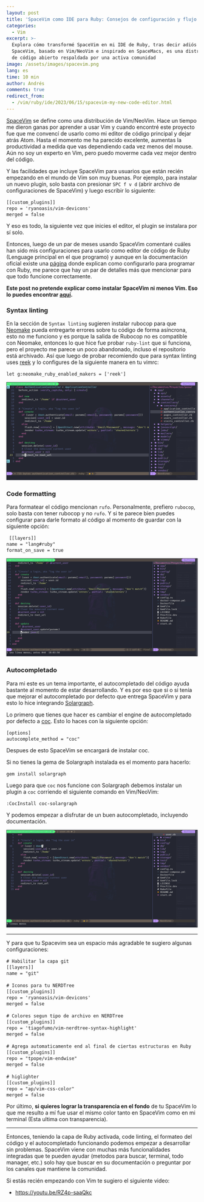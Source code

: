 ```yaml
---
layout: post
title: 'SpaceVim como IDE para Ruby: Consejos de configuración y flujo de trabajo'
categories:
  - Vim
excerpt: >-
  Explora cómo transformé SpaceVim en mi IDE de Ruby, tras decir adiós a Atom.
  SpaceVim, basado en Vim/NeoVim e inspirado en SpaceMacs, es una distribución
  de código abierto respaldada por una activa comunidad
image: /assets/images/spacevim.png
lang: es
time: 10 min
author: Andrés
comments: true
redirect_from:
  - /vim/ruby/ide/2023/06/15/spacevim-my-new-code-editor.html
---
```

[SpaceVim](https://spacevim.org/) se define como una distribución de Vim/NeoVim. Hace un tiempo me dieron ganas por aprender a usar Vim y cuando
encontré este proyecto fue que me convencí de usarlo como mi editor de código principal y dejar atrás Atom. Hasta el momento me ha parecido excelente,
aumentas la productividad a medida que vas dependiendo cada vez menos del mouse. Aún no soy un experto en Vim, pero puedo moverme cada vez mejor dentro
del código.

Y las facilidades que incluye SpaceVim para usuarios que están recién empezando en el mundo de Vim son muy buenas. Por ejemplo, para instalar un nuevo plugin, solo basta
con presionar `SPC f v d` (abrir archivo de configuraciones de SpaceVim) y luego escribir lo siguiente:

```
[[custom_plugins]]
repo = 'ryanoasis/vim-devicons'
merged = false
```

Y eso es todo, la siguiente vez que inicies el editor, el plugin se instalara por sí solo.

Entonces, luego de un par de meses usando SpaceVim comentaré cuáles han sido mis configuraciones para usarlo como editor de código de Ruby (Lenguage principal en el que programo)
y aunque en la documentación oficial existe una [página](https://spacevim.org/use-vim-as-a-ruby-ide/) donde explican como configurarlo para programar con Ruby,
me parece que hay un par de detalles más que mencionar para que todo funcione correctamente.

**Este post no pretende explicar como instalar SpaceVim ni menos Vim. Eso lo puedes encontrar [aquí](https://spacevim.org/quick-start-guide/).**

### Syntax linting

En la sección de `Syntax linting` sugieren instalar rubocop para que [Neomake](https://github.com/neomake/neomake) pueda entregarte errores sobre tu código de forma asíncrona,
esto no me funciono y es porque la salida de Rubocop no es compatible con Neomake, entonces lo que hice fue probar `ruby-lint` que si funciona,
pero el proyecto me parece un poco abandonado, incluso el repositorio está archivado. Así que luego de probar recomiendo que para syntax linting
uses [reek](https://github.com/troessner/reek) y lo configures de la siguiente manera en tu vimrc:

```
let g:neomake_ruby_enabled_makers = ['reek']
```

![](/assets/images/spacevim-linting.gif)

### Code formatting

Para formatear el código mencionan `rufo`. Personalmente, prefiero `rubocop`, solo basta con tener rubocop y no `rufo`. Y si te parece bien puedes configurar para darle formato
al código al momento de guardar con la siguiente opción:

```
 [[layers]]
name = "lang#ruby"
format_on_save = true
```

![](/assets/images/spacevim-format-code.gif)

### Autocompletado

Para mi este es un tema importante, el autocompletado del código ayuda bastante al momento de estar desarrollando. Y es por eso que si o si tenía que mejorar el autocompletado por defecto
que entrega SpaceVim y para esto lo hice integrando [Solargraph](https://solargraph.org/).

Lo primero que tienes que hacer es cambiar el engine de autocompletado por defecto a [coc](https://github.com/neoclide/coc.nvim). Esto lo haces con la siguiente opción:

```
[options]
autocomplete_method = "coc"
```

Despues de esto SpaceVim se encargará de instalar coc.

Si no tienes la gema de Solargraph instalada es el momento para hacerlo:

```
gem install solargraph
```

Luego para que `coc` nos funcione con Solargraph debemos instalar un plugin a `coc` corriendo el siguiente comando en Vim/NeoVim:

```
:CocInstall coc-solargraph
```

Y podemos empezar a disfrutar de un buen autocompletado, incluyendo documentación.

![](/assets/images/spacevim-autocompletion.gif)

---

Y para que tu Spacevim sea un espacio más agradable te sugiero algunas configuraciones:

```
# Habilitar la capa git
[[layers]]
name = "git"

# Iconos para tu NERDTree
[[custom_plugins]]
repo = 'ryanoasis/vim-devicons'
merged = false

# Colores segun tipo de archivo en NERDTree
[[custom_plugins]]
repo = 'tiagofumo/vim-nerdtree-syntax-highlight'
merged = false

# Agrega automaticamente end al final de ciertas estructuras en Ruby
[[custom_plugins]]
repo = "tpope/vim-endwise"
merged = false

# higlighter
[[custom_plugins]]
repo = "ap/vim-css-color"
merged = false
```

Por último, **si quieres lograr la transparencia en el fondo** de tu SpaceVim lo que me resulto a mí fue usar el mismo color
tanto en SpaceVim como en mi terminal (Esta ultima con transparencia).

---

Entonces, teniendo la capa de Ruby activada, code linting, el formateo del código y el autocompletado funcionando podemos empezar a desarrollar sin problemas.
SpaceVim viene con muchas más funcionalidades integradas que te pueden ayudar (metodos para buscar, terminal, todo manager, etc.) solo hay que buscar en su documentación o preguntar por los canales que mantiene la comunidad.

Si estás recién empezando con Vim te sugiero el siguiente video:

- <https://youtu.be/RZ4p-saaQkc>

